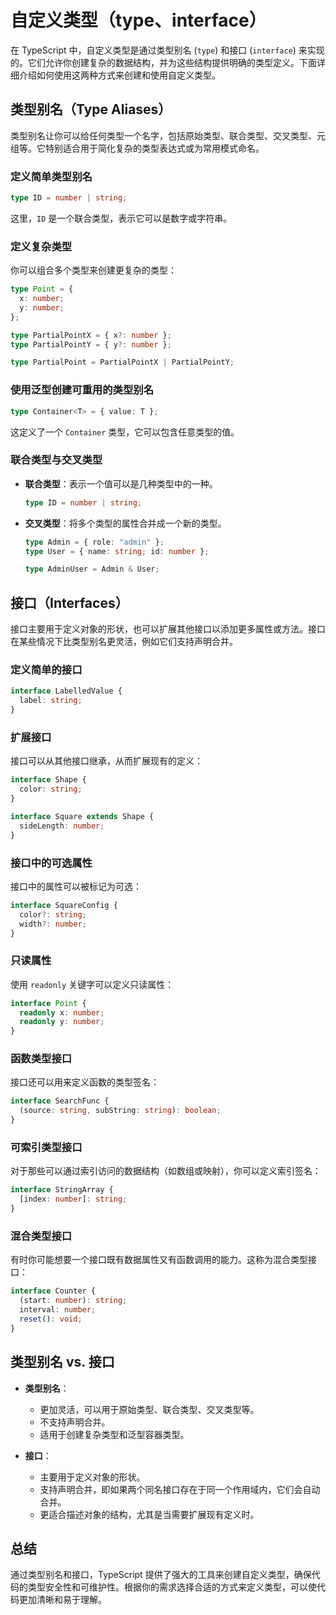 # 自定义类型（type、interface）

在 TypeScript 中，自定义类型是通过类型别名 (`type`) 和接口 (`interface`) 来实现的。它们允许你创建复杂的数据结构，并为这些结构提供明确的类型定义。下面详细介绍如何使用这两种方式来创建和使用自定义类型。

## 类型别名（Type Aliases）

类型别名让你可以给任何类型一个名字，包括原始类型、联合类型、交叉类型、元组等。它特别适合用于简化复杂的类型表达式或为常用模式命名。

### 定义简单类型别名

```typescript
type ID = number | string;
```

这里，`ID` 是一个联合类型，表示它可以是数字或字符串。

### 定义复杂类型

你可以组合多个类型来创建更复杂的类型：

```typescript
type Point = {
  x: number;
  y: number;
};

type PartialPointX = { x?: number };
type PartialPointY = { y?: number };

type PartialPoint = PartialPointX | PartialPointY;
```

### 使用泛型创建可重用的类型别名

```typescript
type Container<T> = { value: T };
```

这定义了一个 `Container` 类型，它可以包含任意类型的值。

### 联合类型与交叉类型

- **联合类型**：表示一个值可以是几种类型中的一种。

  ```typescript
  type ID = number | string;
  ```

- **交叉类型**：将多个类型的属性合并成一个新的类型。

  ```typescript
  type Admin = { role: "admin" };
  type User = { name: string; id: number };

  type AdminUser = Admin & User;
  ```

## 接口（Interfaces）

接口主要用于定义对象的形状，也可以扩展其他接口以添加更多属性或方法。接口在某些情况下比类型别名更灵活，例如它们支持声明合并。

### 定义简单的接口

```typescript
interface LabelledValue {
  label: string;
}
```

### 扩展接口

接口可以从其他接口继承，从而扩展现有的定义：

```typescript
interface Shape {
  color: string;
}

interface Square extends Shape {
  sideLength: number;
}
```

### 接口中的可选属性

接口中的属性可以被标记为可选：

```typescript
interface SquareConfig {
  color?: string;
  width?: number;
}
```

### 只读属性

使用 `readonly` 关键字可以定义只读属性：

```typescript
interface Point {
  readonly x: number;
  readonly y: number;
}
```

### 函数类型接口

接口还可以用来定义函数的类型签名：

```typescript
interface SearchFunc {
  (source: string, subString: string): boolean;
}
```

### 可索引类型接口

对于那些可以通过索引访问的数据结构（如数组或映射），你可以定义索引签名：

```typescript
interface StringArray {
  [index: number]: string;
}
```

### 混合类型接口

有时你可能想要一个接口既有数据属性又有函数调用的能力。这称为混合类型接口：

```typescript
interface Counter {
  (start: number): string;
  interval: number;
  reset(): void;
}
```

## 类型别名 vs. 接口

- **类型别名**：

  - 更加灵活，可以用于原始类型、联合类型、交叉类型等。
  - 不支持声明合并。
  - 适用于创建复杂类型和泛型容器类型。

- **接口**：
  - 主要用于定义对象的形状。
  - 支持声明合并，即如果两个同名接口存在于同一个作用域内，它们会自动合并。
  - 更适合描述对象的结构，尤其是当需要扩展现有定义时。

## 总结

通过类型别名和接口，TypeScript 提供了强大的工具来创建自定义类型，确保代码的类型安全性和可维护性。根据你的需求选择合适的方式来定义类型，可以使代码更加清晰和易于理解。
